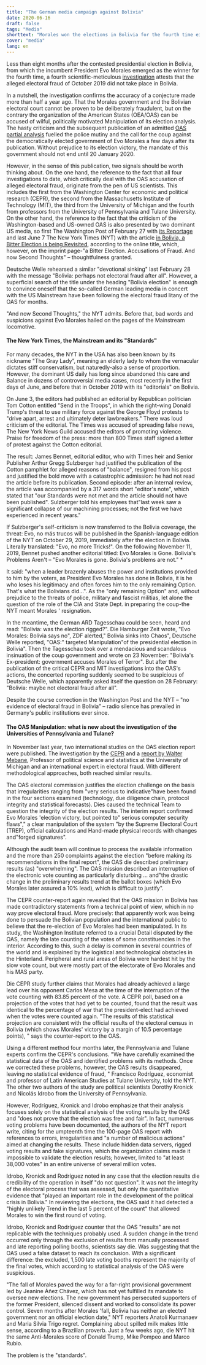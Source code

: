 ```yaml
---
title: "The German media campaign against Bolivia"
date: 2020-06-16
draft: false
tags: "Media"
shorttext: "Morales won the elections in Bolivia for the fourth time eight months ago. There can be no question of manipulation."
cover: "media"
lang: en
---
```


Less than eight months after the contested presidential election in Bolivia, from which the incumbent President Evo Morales emerged as the winner for the fourth time, a fourth scientific-meticulous [investigation](/static/downloads/SSRN-id3621475.pdf "Do shifts in late-counted votes signal fraud?") attests that the alleged electoral fraud of October 2019 did not take place in Bolivia.

In a nutshell, the investigation confirms the accuracy of a conjecture made more than half a year ago. That the Morales government and the Bolivian electoral court cannot be proven to be deliberately fraudulent, but on the contrary the organization of the American States (OEA/OAS) can be accused of wilful, politically motivated Manipulation of its election analysis. The hasty criticism and the subsequent publication of an admitted [OAS partial analysis](https://www.oas.org/es/centro_noticias/comunicado_prensa.asp?sCodigo=C-099/19 "Comunicado del Grupo de Auditores Proceso Electoral en Bolivia") fuelled the police mutiny and the call for the coup against the democratically elected government of Evo Morales a few days after its publication. Without prejudice to its election victory, the mandate of this government should not end until 20 January 2020.

However, in the sense of this publication, two signals should be worth thinking about. On the one hand, the reference to the fact that all four investigations to date, which critically deal with the OAS accusation of alleged electoral fraud, originate from the pen of US scientists. This includes the first from the Washington Center for economic and political research (CEPR), the second from the Massachusetts Institute of Technology (MIT), the third from the University of Michigan and the fourth from professors from the University of Pennsylvania and Tulane University. On the other hand, the reference to the fact that the criticism of the Washington-based and US-owned OAS is also presented by two dominant US media, so first The Washington Post of February 27 with [its Reportage](https://www.washingtonpost.com/politics/2020/02/26/bolivia-dismissed-its-october-elections-fraudulent-our-research-found-no-reason-suspect-fraud/ "Bolivia dismissed it's October elections fraudulent. Our research found no reason suspect fraud") and last June 7 The New York Times (NYT) with the article [in Bolivia, a Bitter Election is being Revisited](https://www.nytimes.com/2020/06/07/world/americas/bolivia-election-evo-morales.html "A Bitter Election. Accusations of Fraud. And Now Second Thoughts."), according to the online title, which, however, on the imprint page-"a Bitter Election. Accusations of Fraud. And now Second Thoughts" – thoughtfulness granted.

Deutsche Welle rehearsed a similar "devotional sinking" last February 28 with the message "Bolivia: perhaps not electoral fraud after all". However, a superficial search of the title under the heading "Bolivia election" is enough to convince oneself that the so-called German leading media in concert with the US Mainstream have been following the electoral fraud litany of the OAS for months.

"And now Second Thoughts," the NYT admits. Before that, bad words and suspicions against Evo Morales hailed on the pages of the Mainstream locomotive.

#### The New York Times, the Mainstream and its "Standards"

For many decades, the NYT in the USA has also been known by its nickname "The Gray Lady”, meaning an elderly lady to whom the vernacular dictates stiff conservatism, but naturedly-also a sense of proportion. However, the dominant US daily has long since abandoned this care and Balance in dozens of controversial media cases, most recently in the first days of June, and before that in October 2019 with its "editorials" on Bolivia.

On June 3, the editors had published an editorial by Republican politician Tom Cotton entitled "Send in the Troops", in which the right-wing Donald Trump's threat to use military force against the George Floyd protests to "drive apart, arrest and ultimately deter lawbreakers." There was loud criticism of the editorial. The Times was accused of spreading false news, The New York News Guild accused the editors of promoting violence. Praise for freedom of the press: more than 800 Times staff signed a letter of protest against the Cotton editorial.

The result: James Bennet, editorial editor, who with Times heir and Senior Publisher Arthur Gregg Sulzberger had justified the publication of the Cotton pamphlet for alleged reasons of "balance", resigned from his post and justified the bold move with a catastrophic admission: he had not read the article before its publication. Second episode: after an internal review, the article was accompanied by a 317 words short "editor's note", which stated that "our Standards were not met and the article should not have been published". Sulzberger told his employees that"last week saw a significant collapse of our machining processes; not the first we have experienced in recent years."

If Sulzberger's self-criticism is now transferred to the Bolivia coverage, the threat: Evo, no más trucos will be published in the Spanish-language edition of the NYT on October 29, 2019, immediately after the election in Bolivia. Literally translated: "Evo, no more Tricks!". On the following November 11, 2019, Bennet pushed another editorial titled: Evo Morales is Gone. Bolivia's Problems Aren't – "Evo Morales is gone. Bolivia's problems are not." *

It said: "when a leader brazenly abuses the power and institutions provided to him by the voters, as President Evo Morales has done in Bolivia, it is he who loses his legitimacy and often forces him to the only remaining Option. That's what the Bolivians did...". As the "only remaining Option" and, without prejudice to the threats of police, military and fascist militias, let alone the question of the role of the CIA and State Dept. in preparing the coup-the NYT meant Morales ' resignation.

In the meantime, the German ARD Tagesschau could be seen, heard and read: "Bolivia: was the election rigged?". Die Hamburger Zeit wrote, "Evo Morales: Bolivia says no", ZDF alerted," Bolivia sinks into Chaos", Deutsche Welle reported, "OAS:" targeted Manipulation"of the presidential election in Bolivia". Then the Tagesschau took over a mendacious and scandalous insinuation of the coup government and wrote on 23 November: "Bolivia's Ex-president: government accuses Morales of Terror". But after the publication of the critical CEPR and MIT investigations into the OAS's actions, the concerted reporting suddenly seemed to be suspicious of Deutsche Welle, which apparently asked itself the question on 28 February: "Bolivia: maybe not electoral fraud after all".

Despite the course correction in the Washington Post and the NYT – "no evidence of electoral fraud in Bolivia” – radio silence has prevailed in Germany's public institutions ever since.

#### The OAS Manipulation: what is new about the investigation of the Universities of Pennsylvania and Tulane?

In November last year, two international studies on the OAS election report were published. The investigation by the [CEPR](/static/downloads/bolivia-elections-2019-11-spanish.pdf "¿Qué sucedió en el recuento de votos de las elecciones de Bolivia de 2019?") and a [report by Walter Mebane](/static/downloads/Bolivia2019.pdf "Evidence Against Fraudulent Votes Being Decisive in the Bolivia 2019 Election∗"), Professor of political science and statistics at the University of Michigan and an international expert in electoral fraud. With different methodological approaches, both reached similar results.

The OAS electoral commission justifies the election challenge on the basis that irregularities ranging from "very serious to indicative"have been found in the four sections examined (technology, due diligence chain, protocol integrity and statistical forecasts). Dies caused the technical Team to question the integrity of the election results. The interim report confirmed Evo Morales 'election victory, but pointed to" serious computer security flaws"," a clear manipulation of the system "by the Supreme Electoral Court (TREP), official calculations and Hand-made physical records with changes and"forged signatures".

Although the audit team will continue to process the available information and the more than 250 complaints against the election "before making its recommendations in the final report", the OAS die described preliminary results (as) "overwhelming". The OAS mission described an interruption of the electronic vote counting as particularly disturbing ... and"the drastic change in the preliminary results trend at the ballot boxes (which Evo Morales later assured a 10% lead), which is difficult to justify".

The CEPR counter-report again revealed that the OAS mission in Bolivia has made contradictory statements from a technical point of view, which in no way prove electoral fraud. More precisely: that apparently work was being done to persuade the Bolivian population and the international public to believe that the re-election of Evo Morales had been manipulated. In its study, the Washington Institute referred to a crucial Detail disputed by the OAS, namely the late counting of the votes of some constituencies in the interior. According to this, such a delay is common in several countries of the world and is explained by the logistical and technological obstacles in the Hinterland. Peripheral and rural areas of Bolivia were hardest hit by the slow vote count, but were mostly part of the electorate of Evo Morales and his MAS party.

Die CEPR study further claims that Morales had already achieved a large lead over his opponent Carlos Mesa at the time of the interruption of the vote counting with 83.85 percent of the vote. A CEPR poll, based on a projection of the votes that had yet to be counted, found that the result was identical to the percentage of war that the president-elect had achieved when the votes were counted again. "The results of this statistical projection are consistent with the official results of the electoral census in Bolivia (which shows Morales' victory by a margin of 10.5 percentage points), " says the counter-report to the OAS.

Using a different method four months later, the Pennsylvania and Tulane experts confirm the CEPR's conclusions. "We have carefully examined the statistical data of the OAS and identified problems with its methods. Once we corrected these problems, however, the OAS results disappeared, leaving no statistical evidence of fraud, " Francisco Rodríguez, economist and professor of Latin American Studies at Tulane University, told the NYT. The other two authors of the study are political scientists Dorothy Kronick and Nicolás Idrobo from the University of Pennsylvania.

However, Rodríguez, Kronick and Idrobo emphasize that their analysis focuses solely on the statistical analysis of the voting results by the OAS and "does not prove that the election was free and fair". In fact, numerous voting problems have been documented, the authors of the NYT report write, citing for the umpteenth time the 100-page OAS report with references to errors, irregularities and "a number of malicious actions" aimed at changing the results. These include hidden data servers, rigged voting results and fake signatures, which the organization claims made it impossible to validate the election results; however, limited to "at least 38,000 votes" in an entire universe of several million votes.

Idrobo, Kronick and Rodríguez noted in any case that the election results die credibility of the operation in itself "do not question". It was not the integrity of the electoral process that was assessed, but only the quantitative evidence that "played an important role in the development of the political crisis in Bolivia." In reviewing the elections, the OAS said it had detected a "highly unlikely Trend in the last 5 percent of the count" that allowed Morales to win the first round of voting.

Idrobo, Kronick and Rodríguez counter that the OAS "results" are not replicable with the techniques probably used. A sudden change in the trend occurred only through the exclusion of results from manually processed and late reporting polling booths, scientists say die. Was suggesting that the OAS used a false dataset to reach its conclusion. With a significant difference: the excluded, 1,500 late voting booths represent the majority of the final votes, which according to statistical analysis of the OAS were suspicious.

"The fall of Morales paved the way for a far-right provisional government led by Jeanine Áñez Chávez, which has not yet fulfilled its mandate to oversee new elections. The new government has persecuted supporters of the former President, silenced dissent and worked to consolidate its power control. Seven months after Morales 'fall, Bolivia has neither an elected government nor an official election date," NYT reporters Anatoli Kurmanaev and Maria Silvia Trigo regret. Complaining about spilled milk makes little sense, according to a Brazilian proverb. Just a few weeks ago, die NYT hit the same Anti-Morales score of Donald Trump, Mike Pompeo and Marco Rubio.

The problem is the "standards".
